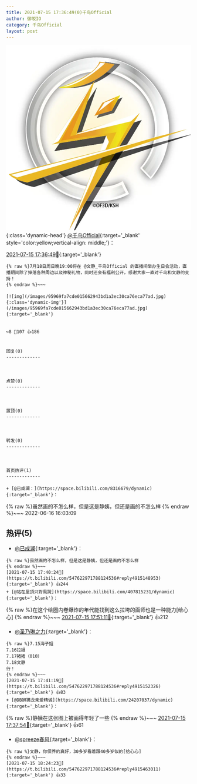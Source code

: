 ```yaml
---
title: 2021-07-15 17:36:49(0)千鸟Official
author: 御坂IO
category: 千鸟Official
layout: post
---
```


![img](/images/d7235309f85c0e1aec9d4ca9b6be983202228f8e.jpg){:class='dynamic-head'}
[@千鸟Official](https://space.bilibili.com/553771121/dynamic){:target='_blank' style='color:yellow;vertical-align: middle;'}：

[2021-07-15 17:36:49🔗](https://t.bilibili.com/547622971788124536){:target='_blank'}

~~~
{% raw %}7月18日周日晚19:00将在 @文静_千鸟Official 的直播间举办生日会活动，直播期间除了掉落各种周边以及神秘礼物，同时还会有福利公开，感谢大家一直对千鸟和文静的支持！ 
{% endraw %}~~~

[![img](/images/95969fa7cde015662943bd1a3ec30ca76eca77ad.jpg){:class='dynamic-img'}](/images/95969fa7cde015662943bd1a3ec30ca76eca77ad.jpg){:target='_blank'}


↪️8 💬107 👍186


回复(0)
-------------



点赞(0)
-------------



置顶(0)
-------------



转发(0)
-------------



首页热评(1)
-------------

+ [@已成澜：](https://space.bilibili.com/8316679/dynamic){:target='_blank'}：
~~~
{% raw %}虽然画的不怎么样，但是这是静姨，但还是画的不怎么样
{% endraw %}~~~
2022-06-16 16:03:09


热评(5)
-------------

+ [@已成澜](https://space.bilibili.com/8316679/dynamic){:target='_blank'}：
~~~
{% raw %}虽然画的不怎么样，但是这是静姨，但还是画的不怎么样
{% endraw %}~~~
[2021-07-15 17:40:24🔗](https://t.bilibili.com/547622971788124536#reply4915148953){:target='_blank'} 👍244
+ [@站在屋頂只對風說](https://space.bilibili.com/407815231/dynamic){:target='_blank'}：
~~~
{% raw %}在这个绘圈内卷爆炸的年代能找到这么拉垮的画师也是一种能力[给心心]
{% endraw %}~~~
[2021-07-15 17:51:11🔗](https://t.bilibili.com/547622971788124536#reply4915214973){:target='_blank'} 👍212
+ [@圣乃琳之力](https://space.bilibili.com/538084545/dynamic){:target='_blank'}：
~~~
{% raw %}7.15海子姐
7.16拉姐
7.17猪猪（010）
7.18文静 
行！
{% endraw %}~~~
[2021-07-15 17:41:19🔗](https://t.bilibili.com/547622971788124536#reply4915152326){:target='_blank'} 👍83
+ [@DB狮狒龙亲爱精诚](https://space.bilibili.com/24207037/dynamic){:target='_blank'}：
~~~
{% raw %}静姨在这张图上被画得年轻了一些
{% endraw %}~~~
[2021-07-15 17:37:54🔗](https://t.bilibili.com/547622971788124536#reply4915133606){:target='_blank'} 👍61
+ [@spreeze春风](https://space.bilibili.com/169398607/dynamic){:target='_blank'}：
~~~
{% raw %}文静，你保养的真好，30多岁看着跟40多岁似的[给心心]
{% endraw %}~~~
[2021-07-15 18:24:23🔗](https://t.bilibili.com/547622971788124536#reply4915463011){:target='_blank'} 👍33


